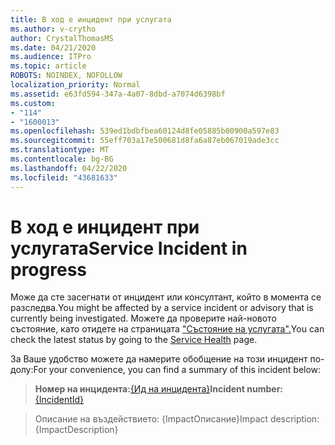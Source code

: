 ```yaml
---
title: В ход е инцидент при услугата
ms.author: v-crytho
author: CrystalThomasMS
ms.date: 04/21/2020
ms.audience: ITPro
ms.topic: article
ROBOTS: NOINDEX, NOFOLLOW
localization_priority: Normal
ms.assetid: e63fd594-347a-4a07-8dbd-a7074d6398bf
ms.custom:
- "114"
- "1600013"
ms.openlocfilehash: 539ed1bdbfbea60124d8fe05885b00900a597e83
ms.sourcegitcommit: 55eff703a17e500681d8fa6a87eb067019ade3cc
ms.translationtype: MT
ms.contentlocale: bg-BG
ms.lasthandoff: 04/22/2020
ms.locfileid: "43681633"
---
```

# <a name="service-incident-in-progress"></a><span data-ttu-id="52358-102">В ход е инцидент при услугата</span><span class="sxs-lookup"><span data-stu-id="52358-102">Service Incident in progress</span></span>

<span data-ttu-id="52358-103">Може да сте засегнати от инцидент или консултант, който в момента се разследва.</span><span class="sxs-lookup"><span data-stu-id="52358-103">You might be affected by a service incident or advisory that is currently being investigated.</span></span> <span data-ttu-id="52358-104">Можете да проверите най-новото състояние, като отидете на страницата ["Състояние на услугата".](https://admin.microsoft.com/adminportal/home#/servicehealth)</span><span class="sxs-lookup"><span data-stu-id="52358-104">You can check the latest status by going to the [Service Health](https://admin.microsoft.com/adminportal/home#/servicehealth) page.</span></span>
  
<span data-ttu-id="52358-105">За Ваше удобство можете да намерите обобщение на този инцидент по-долу:</span><span class="sxs-lookup"><span data-stu-id="52358-105">For your convenience, you can find a summary of this incident below:</span></span>
  
> <span data-ttu-id="52358-106">**Номер на инцидента:**[{Ид на инцидента}](https://admin.microsoft.com/adminportal/home#/servicehealth)</span><span class="sxs-lookup"><span data-stu-id="52358-106">**Incident number:**[{IncidentId}](https://admin.microsoft.com/adminportal/home#/servicehealth)</span></span>
    
> <span data-ttu-id="52358-107">Описание на въздействието: {ImpactОписание}</span><span class="sxs-lookup"><span data-stu-id="52358-107">Impact description: {ImpactDescription}</span></span>
